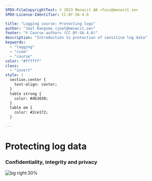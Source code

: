 ```yaml
---
SPDX-FileCopyrightText: © 2023 Menacit AB <foss@menacit.se>
SPDX-License-Identifier: CC-BY-SA-4.0

title: "Logging course: Protecting logs"
author: "Joel Rangsmo <joel@menacit.se>"
footer: "© Course authors (CC BY-SA 4.0)"
description: "Introduction to protection of sensitive log data"
keywords:
  - "logging"
  - "siem"
  - "course"
color: "#ffffff"
class:
  - "invert"
style: |
  section.center {
    text-align: center;
  }
  table strong {
    color: #d63030;
  }
  table em {
    color: #2ce172;
  }

---
```

<!-- _footer: "%ATTRIBUTION_PREFIX% Gobi (CC BY 2.0)" -->
# Protecting log data
### Confidentiality, integrity and privacy

![bg right:30%](images/12-cyborg.jpg)
